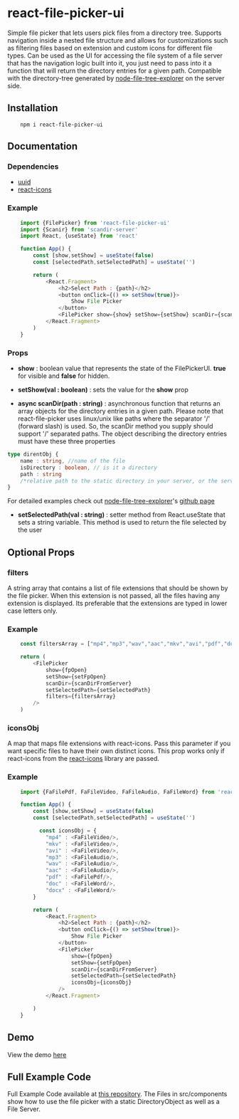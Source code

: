 # react-file-picker-ui

Simple file picker that lets users pick files from a directory tree. Supports navigation inside a nested file structure and allows for customizations such as filtering files based on extension and custom icons for different file types. Can be used as the UI for accessing the file system of a file server that has the navigation logic built into it, you just need to pass into it a function that will return the directory entries for a given path. Compatible with the directory-tree generated by [node-file-tree-explorer](https://www.npmjs.com/package/node-file-tree-explorer) on the server side.

## Installation

```
    npm i react-file-picker-ui
```

## Documentation 
 
### Dependencies

* [uuid](https://www.npmjs.com/package/uuid)
* [react-icons](https://www.npmjs.com/package/react-icons)

### Example

```javascript
    import {FilePicker} from 'react-file-picker-ui'
    import {Scanir} from 'scandir-server'
    import React, {useState} from 'react'

    function App() {
        const [show,setShow] = useState(false)
        const [selectedPath,setSelectedPath] = useState('')

        return (
            <React.Fragment>
                <h2>Select Path : {path}</h2>
                <button onClick={() => setShow(true)}>
                    Show File Picker
                </button>
                <FilePicker show={show} setShow={setShow} scanDir={scanDir} setSelectedPath={setSelectedPath}/>
            </React.Fragment>
        )
    }
```

### Props

* **show** : boolean value that represents the state of the FilePickerUI. **true** for visible and **false** for hidden.

* **setShow(val : boolean)** : sets the value for the **show** prop

* **async scanDir(path : string)** : asynchronous function that returns an array objects for the directory entries in a given path. Please note that react-file-picker uses linux/unix like paths where the separator '/' (forward slash) is used. So, the scanDir method you supply should support '/' separated paths.
The object describing the directory entries must have these three properties

```typescript
type direntObj {
    name : string, //name of the file
    isDirectory : boolean, // is it a directory
    path : string 
    /*relative path to the static directory in your server, or the serverRoot param in node-file-tree-explorer's scanDir method */ 
}

```

For detailed examples check out [node-file-tree-explorer](https://www.npmjs.com/package/node-file-tree-explorer)'s [github page](https://github.com/SwapnilB31/node-file-tree)

* **setSelectedPath(val : string)** : setter method from React.useState that sets a string variable. This method is used to return the file selected by the user

## Optional Props

### filters

A string array that contains a list of file extensions that should be shown by the file picker. When this extension is not passed, all the files having any extension is displayed. Its preferable that the extensions are typed in lower case letters only.

### Example
```javascript
    const filtersArray = ["mp4","mp3","wav","aac","mkv","avi","pdf","doc","docx"]

    return (
        <FilePicker 
            show={fpOpen} 
            setShow={setFpOpen} 
            scanDir={scanDirFromServer} 
            setSelectedPath={setSelectedPath} 
            filters={filtersArray} 
        />
    )
```

### iconsObj
A map that maps file extensions with react-icons. Pass this parameter if you want specific files to have their own distinct icons. This prop works only if react-icons from the [react-icons](https://www.npmjs.com/package/react-icons) library are passed.  

### Example
 
```javascript
    import {FaFilePdf, FaFileVideo, FaFileAudio, FaFileWord} from 'react-icons/fa'

    function App() {
        const [show,setShow] = useState(false)
        const [selectedPath,setSelectedPath] = useState('')

          const iconsObj = {
            "mp4" : <FaFileVideo/>,
            "mkv" : <FaFileVideo/>,
            "avi" : <FaFileVideo/>,
            "mp3" : <FaFileAudio/>,
            "wav" : <FaFileAudio/>,
            "aac" : <FaFileAudio/>,
            "pdf" : <FaFilePdf/>,
            "doc" : <FaFileWord/>,
            "docx" : <FaFileWord/>
        }

        return (
            <React.Fragment>
                <h2>Select Path : {path}</h2>
                <button onClick={() => setShow(true)}>
                    Show File Picker
                </button>
                <FilePicker 
                    show={fpOpen} 
                    setShow={setFpOpen} 
                    scanDir={scanDirFromServer} 
                    setSelectedPath={setSelectedPath} 
                    iconsObj={iconsObj} 
                />
            </React.Fragment>

        )
    }
```

## Demo

View the demo [here](https://swapnilb31.github.io/react-file-picker-demo/)

## Full Example Code 

Full Example Code available at [this repository](https://github.com/SwapnilB31/react-file-picker-demo). The Files in src/components show how to use the file picker with a static DirectoryObject as well as a File Server. 


